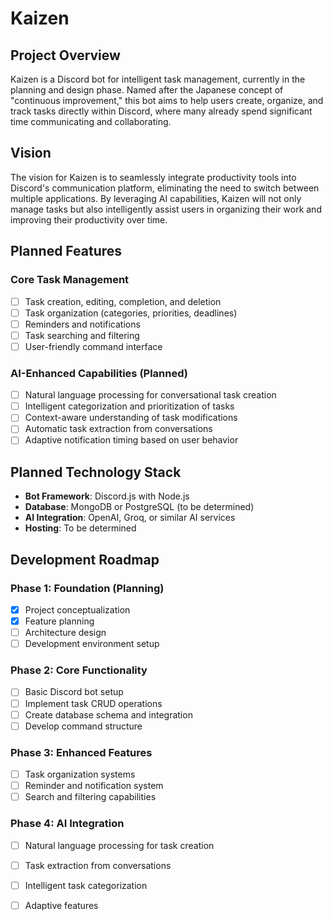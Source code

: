 # Kaizen

## Project Overview
Kaizen is a Discord bot for intelligent task management, currently in the planning and design phase. Named after the Japanese concept of "continuous improvement," this bot aims to help users create, organize, and track tasks directly within Discord, where many already spend significant time communicating and collaborating.

## Vision
The vision for Kaizen is to seamlessly integrate productivity tools into Discord's communication platform, eliminating the need to switch between multiple applications. By leveraging AI capabilities, Kaizen will not only manage tasks but also intelligently assist users in organizing their work and improving their productivity over time.

## Planned Features

### Core Task Management
- [ ] Task creation, editing, completion, and deletion
- [ ] Task organization (categories, priorities, deadlines)
- [ ] Reminders and notifications
- [ ] Task searching and filtering
- [ ] User-friendly command interface

### AI-Enhanced Capabilities (Planned)
- [ ] Natural language processing for conversational task creation
- [ ] Intelligent categorization and prioritization of tasks
- [ ] Context-aware understanding of task modifications
- [ ] Automatic task extraction from conversations
- [ ] Adaptive notification timing based on user behavior

## Planned Technology Stack
- **Bot Framework**: Discord.js with Node.js
- **Database**: MongoDB or PostgreSQL (to be determined)
- **AI Integration**: OpenAI, Groq, or similar AI services
- **Hosting**: To be determined

## Development Roadmap

### Phase 1: Foundation (Planning)
- [x] Project conceptualization
- [x] Feature planning
- [ ] Architecture design
- [ ] Development environment setup

### Phase 2: Core Functionality
- [ ] Basic Discord bot setup
- [ ] Implement task CRUD operations
- [ ] Create database schema and integration
- [ ] Develop command structure

### Phase 3: Enhanced Features
- [ ] Task organization systems
- [ ] Reminder and notification system
- [ ] Search and filtering capabilities

### Phase 4: AI Integration
- [ ] Natural language processing for task creation
- [ ] Task extraction from conversations
- [ ] Intelligent task categorization
- [ ] Adaptive features

